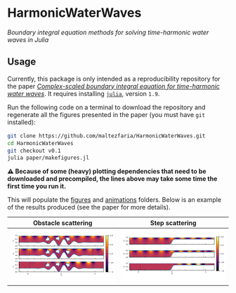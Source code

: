 # HarmonicWaterWaves

*Boundary integral equation methods for solving time-harmonic water waves in
Julia*

## Usage

Currently, this package is only intended as a reproducibility repository for the
paper [*Complex-scaled boundary integral equation for time-harmonic water
waves*](paper/main.pdf). It requires installing [`julia`](https://julialang.org/downloads/),
version `1.9`.

Run the following code on a terminal to download the repository and regenerate
all the figures presented in the paper (you must have `git` installed):

```bash
git clone https://github.com/maltezfaria/HarmonicWaterWaves.git
cd HarmonicWaterWaves
git checkout v0.1
julia paper/makefigures.jl
```

**:warning: Because of some (heavy) plotting dependencies that need to be downloaded and
precompiled, the lines above may take some time the first time you run it.**

This will populate the [figures](paper/figure) and [animations](paper/animations) folders.
Below is an example of the results produced (see the paper for more
details).

|      Obstacle scattering       |       Step scattering       |
| :----------------------------: | :-------------------------: |
| ![jelly](jellyfish_fields.gif) | ![step](step_animation.gif) |
